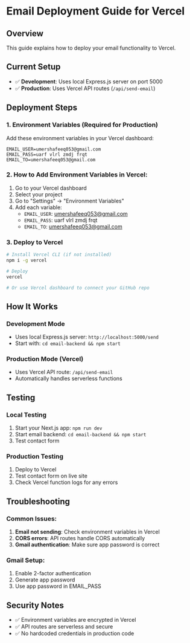 # Email Deployment Guide for Vercel

## Overview
This guide explains how to deploy your email functionality to Vercel.

## Current Setup
- ✅ **Development**: Uses local Express.js server on port 5000
- ✅ **Production**: Uses Vercel API routes (`/api/send-email`)

## Deployment Steps

### 1. Environment Variables (Required for Production)
Add these environment variables in your Vercel dashboard:

```
EMAIL_USER=umershafeeq053@gmail.com
EMAIL_PASS=uarf vlrl zmdj frqt
EMAIL_TO=umershafeeq053@gmail.com
```

### 2. How to Add Environment Variables in Vercel:
1. Go to your Vercel dashboard
2. Select your project
3. Go to "Settings" → "Environment Variables"
4. Add each variable:
   - `EMAIL_USER`: umershafeeq053@gmail.com
   - `EMAIL_PASS`: uarf vlrl zmdj frqt
   - `EMAIL_TO`: umershafeeq053@gmail.com

### 3. Deploy to Vercel
```bash
# Install Vercel CLI (if not installed)
npm i -g vercel

# Deploy
vercel

# Or use Vercel dashboard to connect your GitHub repo
```

## How It Works

### Development Mode
- Uses local Express.js server: `http://localhost:5000/send`
- Start with: `cd email-backend && npm start`

### Production Mode (Vercel)
- Uses Vercel API route: `/api/send-email`
- Automatically handles serverless functions

## Testing

### Local Testing
1. Start your Next.js app: `npm run dev`
2. Start email backend: `cd email-backend && npm start`
3. Test contact form

### Production Testing
1. Deploy to Vercel
2. Test contact form on live site
3. Check Vercel function logs for any errors

## Troubleshooting

### Common Issues:
1. **Email not sending**: Check environment variables in Vercel
2. **CORS errors**: API routes handle CORS automatically
3. **Gmail authentication**: Make sure app password is correct

### Gmail Setup:
1. Enable 2-factor authentication
2. Generate app password
3. Use app password in EMAIL_PASS

## Security Notes
- ✅ Environment variables are encrypted in Vercel
- ✅ API routes are serverless and secure
- ✅ No hardcoded credentials in production code
